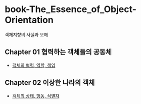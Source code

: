 # book-The_Essence_of_Object-Orientation

객체지향의 사실과 오해

## Chapter 01 협력하는 객체들의 공동체

<ul>
    <li><a href="src/협력하는 객체들의 공동체.md">객체의 협력, 역할, 책임</a></li>
</ul>

## Chapter 02 이상한 나라의 객체

<ul>
    <li><a href="src/이상한 나라의 객체.md">객체의 상태, 행동, 식별자</a></li>
</ul>
